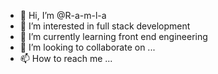 - 👋 Hi, I’m @R-a-m-l-a
- 👀 I’m interested in full stack development
- 🌱 I’m currently learning front end engineering
- 💞️ I’m looking to collaborate on ...
- 📫 How to reach me ...

<!---
R-a-m-l-a/R-a-m-l-a is a ✨ special ✨ repository because its `README.md` (this file) appears on your GitHub profile.
You can click the Preview link to take a look at your changes.
--->
